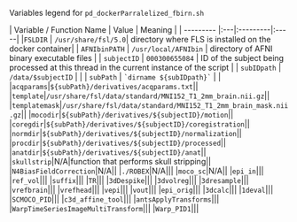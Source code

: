 Variables legend for `pd_dockerParralelized_fbirn.sh`

|  Variable / Function Name |  Value |    Meaning |
| --------- |:---|:---------|:-----|
|`FSLDIR`  |  `/usr/share/fsl/5.0`| directory where FLS is installed on the docker container|
| `AFNIbinPATH` | `/usr/local/AFNIbin` | directory of AFNI binary executable files  |
| `subjectID` | `000300655084` | ID of the subject being processed at this thread in the current instance of the script |
| `subIDpath` | `/data/$subjectID` |  |
| `subPath` | `` `dirname ${subIDpath}` `` | |
|`acqparams`|`${subPath}/derivatives/acqparams.txt`||
|`template`|`/usr/share/fsl/data/standard/MNI152_T1_2mm_brain.nii.gz`||
|`templatemask`|`/usr/share/fsl/data/standard/MNI152_T1_2mm_brain_mask.nii.gz`||
|`mocodir`|`${subPath}/derivatives/${subjectID}/motion`||
|`coregdir`|`${subPath}/derivatives/${subjectID}/coregistration`||
|`normdir`|`${subPath}/derivatives/${subjectID}/normalization`||
|`procdir`|`${subPath}/derivatives/${subjectID}/processed`||
|`anatdir`|`${subPath}/derivatives/${subjectID}/anat`||
|`skullstrip`|N/A|function that performs skull stripping||
|`N4BiasFieldCorrection`|N/A||
|`./ROBEX`|N/A|||
|`moco_sc`|N/A||
|`epi_in`|||
|`ref_vol`|||
|`suffix`|||
|`TR`|||
|`3dDespike`|||
|`3dvolreg`|||
|`3dresample`|||
|`vrefbrain`|||
|`vrefhead`|||
|`vepi`|||
|`vout`|||
|`epi_orig`|||
|`3dcalc`|||
|`1deval`|||
|`SCMOCO_PID`|||
|`c3d_affine_tool`|||
|`antsApplyTransforms`|||
|`WarpTimeSeriesImageMultiTransform`|||
|`Warp_PID1`|||





